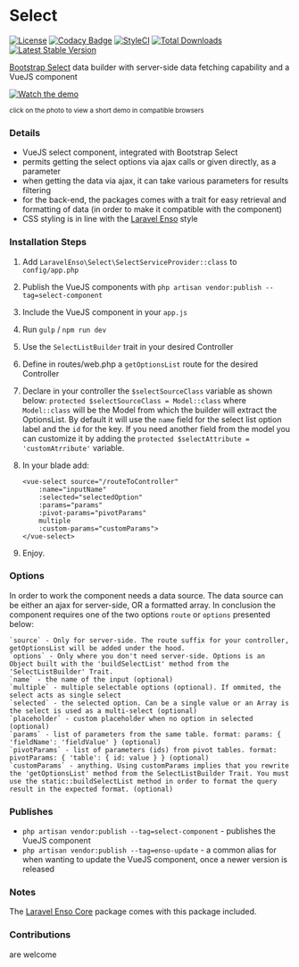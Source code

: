 # Select
[![License](https://poser.pugx.org/laravel-enso/select/license)](https://https://packagist.org/packages/laravel-enso/select)
[![Codacy Badge](https://api.codacy.com/project/badge/Grade/c6799b0705d34fdab5cd100e7cfe6312)](https://www.codacy.com/app/laravel-enso/Select?utm_source=github.com&utm_medium=referral&utm_content=laravel-enso/Select&utm_campaign=badger)
[![StyleCI](https://styleci.io/repos/85489940/shield?branch=master)](https://styleci.io/repos/85489940)
[![Total Downloads](https://poser.pugx.org/laravel-enso/select/downloads)](https://packagist.org/packages/laravel-enso/select)
[![Latest Stable Version](https://poser.pugx.org/laravel-enso/select/version)](https://packagist.org/packages/laravel-enso/select)

[Bootstrap Select](https://silviomoreto.github.io/bootstrap-select/) data builder with server-side data fetching capability and a VueJS component

[![Watch the demo](https://laravel-enso.github.io/select/screenshots/Selection_031.png)](https://laravel-enso.github.io/select/videos/demo_01.webm)

<sup>click on the photo to view a short demo in compatible browsers</sup>

### Details

- VueJS select component, integrated with Bootstrap Select
- permits getting the select options via ajax calls or given directly, as a parameter
- when getting the data via ajax, it can take various parameters for results filtering
- for the back-end, the packages comes with a trait for easy retrieval and formatting of data (in order to make it compatible with the component)
- CSS styling is in line with the [Laravel Enso](https://github.com/laravel-enso/Enso) style 

### Installation Steps

1. Add `LaravelEnso\Select\SelectServiceProvider::class` to `config/app.php`

2. Publish the VueJS components with `php artisan vendor:publish --tag=select-component`

3. Include the VueJS component in your `app.js`

4. Run `gulp` / `npm run dev`

5. Use the `SelectListBuilder` trait in your desired Controller

6. Define in routes/web.php a `getOptionsList` route for the desired Controller

6. Declare in your controller the `$selectSourceClass` variable as shown below:
	`protected $selectSourceClass = Model::class`
	where `Model::class` will be the Model from which the builder will extract the OptionsList.
	By default it will use the `name` field for the select list option label and the `id` for the key.
	If you need another field from the model you can customize it by adding the `protected $selectAttribute = 'customAtrribute'` variable.

6. In your blade add:

    ```
    <vue-select source="/routeToController"
        :name="inputName"
        :selected="selectedOption"
        :params="params"
        :pivot-params="pivotParams"
        multiple
        :custom-params="customParams">
    </vue-select>
    ```

7. Enjoy.

### Options

In order to work the component needs a data source. The data source can be either an ajax for server-side, OR a formatted array. 
In conclusion the component requires one of the two options `route` or `options` presented below:

	`source` - Only for server-side. The route suffix for your controller, getOptionsList will be added under the hood.
	`options` - Only where you don't need server-side. Options is an Object built with the 'buildSelectList' method from the 'SelectListBuilder' Trait.
	`name` - the name of the input (optional)
	`multiple` - multiple selectable options (optional). If ommited, the select acts as single select
	`selected` - the selected option. Can be a single value or an Array is the select is used as a multi-select (optional)
	`placeholder` - custom placeholder when no option in selected (optional)
	`params` - list of parameters from the same table. format: params: { 'fieldName': 'fieldValue' } (optional)
	`pivotParams` - list of parameters (ids) from pivot tables. format: pivotParams: { 'table': { id: value } } (optional)
	`customParams` - anything. Using customParams implies that you rewrite the 'getOptionsList' method from the SelectListBuilder Trait. You must use the static::buildSelectList method in order to format the query result in the expected format. (optional)

### Publishes

 - `php artisan vendor:publish --tag=select-component` - publishes the VueJS component
 - `php artisan vendor:publish --tag=enso-update` - a common alias for when wanting to update the VueJS component, 
 once a newer version is released

### Notes

The [Laravel Enso Core](https://github.com/laravel-enso/Core) package comes with this package included.

### Contributions

are welcome